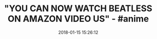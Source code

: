 ---
title: '"YOU CAN NOW WATCH BEATLESS ON AMAZON VIDEO US" - #anime'
name: BEATLESS
date: '2018-01-15 15:26:12'
buy_now: >-
  https://www.amazon.com/BEATLESS/dp/B07916CFRS?SubscriptionId=AKIAIA5RBQIWQVTCUEUQ&tag=coldcutdeals-20&linkCode=xm2&camp=2025&creative=165953&creativeASIN=B07916CFRS
description_markdown: |-
  BEATLESS

   
tweet_id_str: '952924886187560960'
price: ''
you_save: ''
asin: B07916CFRS
image: 'https://images-na.ssl-images-amazon.com/images/I/41p4vTs4ziL.jpg'

---